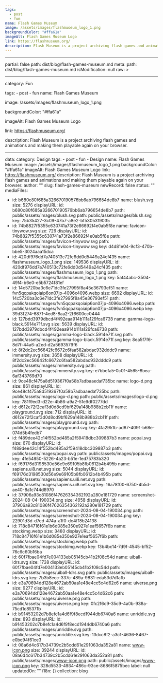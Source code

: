 ```yaml
---
tags:
  - post
  - fun
name: Flash Games Museum
image: /assets/images/flashmuseum_logo_1.png
backgroundColor: "#ffa61a"
imageAlt: Flash Games Museum Logo
link: https://flashmuseum.org/
description: Flash Museum is a project archiving flash games and animations and making them playable again on your browser.
---
```


---

partial: false
path: dist/blog/flash-games-museum.md
meta:
path: dist/blog/flash-games-museum.md
isModification: null
raw: >

---

category: Fun

tags: - post - fun
name: Flash Games Museum

image: /assets/images/flashmuseum_logo_1.png

backgroundColor: "#ffa61a"

imageAlt: Flash Games Museum Logo

link: https://flashmuseum.org/

description: Flash Museum is a project archiving flash games and animations and
making them playable again on your browser.

---

data:
category: Design
tags: - post - fun - Design
name: Flash Games Museum
image: /assets/images/flashmuseum_logo_1.png
backgroundColor: "#ffa61a"
imageAlt: Flash Games Museum Logo
link: https://flashmuseum.org/
description: Flash Museum is a project archiving flash games and animations and
making them playable again on your browser.
author: ""
slug: flash-games-museum
newRecord: false
status: ""
mediaFiles:

- id: b680c80f685a326670190576bb6ab796654de8b7
  name: blush.svg
  size: 5276
  displayURL:
  id: b680c80f685a326670190576bb6ab796654de8b7
  path: public/assets/images/blush.svg
  path: public/assets/images/blush.svg
  key: 75b35427-3c09-47b7-a8e2-bf5305319035
- id: 74b8827f5355c630741a73f2e86692f4e0ab5f8e
  name: favicon-tinywow.svg
  size: 726
  displayURL:
  id: 74b8827f5355c630741a73f2e86692f4e0ab5f8e
  path: public/assets/images/favicon-tinywow.svg
  path: public/assets/images/favicon-tinywow.svg
  key: d4d81e04-9cf3-470b-bbe5-3024aaa15dca
- id: 420df976dd7a740513c72fe6dd0d5449a24cf435
  name: flashmuseum_logo_1.png
  size: 149536
  displayURL:
  id: 420df976dd7a740513c72fe6dd0d5449a24cf435
  path: public/assets/images/flashmuseum_logo_1.png
  path: public/assets/images/flashmuseum_logo_1.png
  key: 5af44abc-3504-49f4-b6e0-e5b5724f81ef
- id: 14c5720ba3c6e71dc3fe27995f8a45e36793ef51
  name: fvn5qcpakqoiaip6on07jp-4096x4096.webp
  size: 6692
  displayURL:
  id: 14c5720ba3c6e71dc3fe27995f8a45e36793ef51
  path: public/assets/images/fvn5qcpakqoiaip6on07jp-4096x4096.webp
  path: public/assets/images/fvn5qcpakqoiaip6on07jp-4096x4096.webp
  key: 39d3f274-6871-4ed8-8aa2-2f6600cc0444
- id: 127bdd3979dbcd4f492eaa914b111a129fca6738
  name: gamma-logo-black.5914e71f.svg
  size: 5639
  displayURL:
  id: 127bdd3979dbcd4f492eaa914b111a129fca6738
  path: public/assets/images/gamma-logo-black.5914e71f.svg
  path: public/assets/images/gamma-logo-black.5914e71f.svg
  key: 8ea5f7f6-8d7f-44a6-a2ed-d2a5693579f6
- id: 8f2dc2ec56642fc6672c6faa582abdac932dddc9
  name: immersity.svg
  size: 3658
  displayURL:
  id: 8f2dc2ec56642fc6672c6faa582abdac932dddc9
  path: public/assets/images/immersity.svg
  path: public/assets/images/immersity.svg
  key: e7bbefa5-0c01-4565-8bea-6af343769d70
- id: 9ce48cf475a8d519367f0a58b7adbaaedaf735bc
  name: logo-d.png
  size: 861
  displayURL:
  id: 9ce48cf475a8d519367f0a58b7adbaaedaf735bc
  path: public/assets/images/logo-d.png
  path: public/assets/images/logo-d.png
  key: 781f9ed3-d22e-4b86-a9a2-51e9df0277dd
- id: d612e72f2caf3d0d8cd9bf629a148b988b2cb11f
  name: playground.svg
  size: 712
  displayURL:
  id: d612e72f2caf3d0d8cd9bf629a148b988b2cb11f
  path: public/assets/images/playground.svg
  path: public/assets/images/playground.svg
  key: 4fa2951b-ad87-4091-b68e-074d5b4fedb7
- id: f489dee42c14f552bd485a2f59418dbc309887b3
  name: popai.svg
  size: 670
  displayURL:
  id: f489dee42c14f552bd485a2f59418dbc309887b3
  path: public/assets/images/popai.svg
  path: public/assets/images/popai.svg
  key: 4fe54850-5226-4a23-b51e-1ed75783b320
- id: f69176d3198530d56e9e69105b8fb0612b4b495b
  name: sapiens.ui8.net.svg
  size: 5044
  displayURL:
  id: f69176d3198530d56e9e69105b8fb0612b4b495b
  path: public/assets/images/sapiens.ui8.net.svg
  path: public/assets/images/sapiens.ui8.net.svg
  key: 16a78f00-6750-4b5d-ae40-8a1c744d8970
- id: 37906a93c81086f47626354362192a280e181729
  name: screenshot-2024-08-04-190034.png
  size: 4958
  displayURL:
  id: 37906a93c81086f47626354362192a280e181729
  path: public/assets/images/screenshot-2024-08-04-190034.png
  path: public/assets/images/screenshot-2024-08-04-190034.png
  key: 22901d3d-d7ed-474a-a1f0-dc4f18b24138
- id: 718c84716f61e1b6d085e350e927e1eaf5657f6b
  name: stockimg.webp
  size: 3480
  displayURL:
  id: 718c84716f61e1b6d085e350e927e1eaf5657f6b
  path: public/assets/images/stockimg.webp
  path: public/assets/images/stockimg.webp
  key: f3b4bc14-7d9f-4545-bf52-76c6c60b16ba
- id: 60f7fbae04fd7e004133eb05145cb41b2f08c54d
  name: uiball-ldrs.svg
  size: 1738
  displayURL:
  id: 60f7fbae04fd7e004133eb05145cb41b2f08c54d
  path: public/assets/images/uiball-ldrs.svg
  path: public/assets/images/uiball-ldrs.svg
  key: 7b3b8ecc-337c-489a-9831-eda53d7d1afb
- id: e3a70694dd128e4672ab50aa1e48e4cc5c4d62c6
  name: uiverse.png
  size: 9277
  displayURL:
  id: e3a70694dd128e4672ab50aa1e48e4cc5c4d62c6
  path: public/assets/images/uiverse.png
  path: public/assets/images/uiverse.png
  key: 0fc2f6c9-35c9-4a0b-938a-75cd1c85371b
- id: b91453202d7b8efc1a4d6f9f8ecd1944db6740a6
  name: unriddle.svg
  size: 893
  displayURL:
  id: b91453202d7b8efc1a4d6f9f8ecd1944db6740a6
  path: public/assets/images/unriddle.svg
  path: public/assets/images/unriddle.svg
  key: 13dcc8f2-a3c1-4636-8467-e0bc94f61ce3
- id: 08a6d4c617b34739c2b5cdd61e291063da352a81
  name: www-icon.png
  size: 39244
  displayURL:
  id: 08a6d4c617b34739c2b5cdd61e291063da352a81
  path: public/assets/images/www-icon.png
  path: public/assets/images/www-icon.png
  key: 328d5533-4934-486c-93ce-8686f5875bec
  label: null
  updatedOn: ""
  i18n: {}
  collection: blog

---
